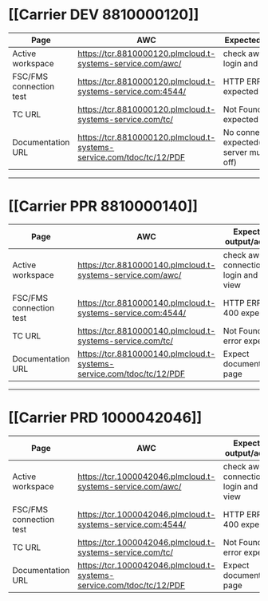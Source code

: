 # [[Carrier DEV 8810000120]]

| Page                    | AWC                                                                  | Expected output/action                                             |
| ----------------------- | -------------------------------------------------------------------- | ------------------------------------------------------------------ |
| Active workspace        | https://tcr.8810000120.plmcloud.t-systems-service.com/awc/           | check awc connection, login and 3D view                            |
| FSC/FMS connection test | https://tcr.8810000120.plmcloud.t-systems-service.com:4544/          | HTTP ERROR 400 expected                                            |
| TC URL                  | https://tcr.8810000120.plmcloud.t-systems-service.com/tc/            | Not Found error expected                                           |
| Documentation URL       | https://tcr.8810000120.plmcloud.t-systems-service.com/tdoc/tc/12/PDF | No connection is expected(documentation server must be turned off) |

---
# [[Carrier PPR 8810000140]]

| Page                    | AWC                                                                  | Expected output/action                  |
| ----------------------- | -------------------------------------------------------------------- | --------------------------------------- |
| Active workspace        | https://tcr.8810000140.plmcloud.t-systems-service.com/awc/           | check awc connection, login and 3D view |
| FSC/FMS connection test | https://tcr.8810000140.plmcloud.t-systems-service.com:4544/          | HTTP ERROR 400 expected                 |
| TC URL                  | https://tcr.8810000140.plmcloud.t-systems-service.com/tc/            | Not Found error expected                |
| Documentation URL       | https://tcr.8810000140.plmcloud.t-systems-service.com/tdoc/tc/12/PDF | Expect documentation page               |

---
# [[Carrier PRD 1000042046]]

| Page                    | AWC                                                                  | Expected output/action                  |
| ----------------------- | -------------------------------------------------------------------- | --------------------------------------- |
| Active workspace        | https://tcr.1000042046.plmcloud.t-systems-service.com/awc/           | check awc connection, login and 3D view |
| FSC/FMS connection test | https://tcr.1000042046.plmcloud.t-systems-service.com:4544/          | HTTP ERROR 400 expected                 |
| TC URL                  | https://tcr.1000042046.plmcloud.t-systems-service.com/tc/            | Not Found error expected                |
| Documentation URL       | https://tcr.1000042046.plmcloud.t-systems-service.com/tdoc/tc/12/PDF | Expect documentation page               |
